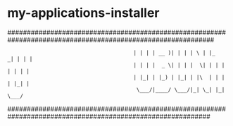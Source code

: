 # my-applications-installer

#############################################################################################################

                                            | | | | __ )| | | | \ | |_   _| | | |
                                            | | | |  _ \| | | |  \| | | | | | | |
                                            | |_| | |_) | |_| | |\  | | | | |_| |
                                             \___/|____/ \___/|_| \_| |_|  \___/

 ############################################################################################################
